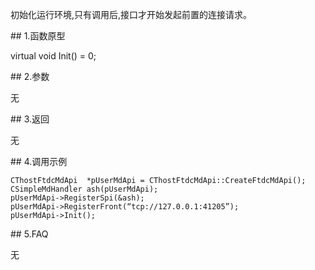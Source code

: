<p>初始化运行环境,只有调用后,接口才开始发起前置的连接请求。</p>
<span class="anchor" id="f9e06220-92ee-4e34-a77a-1da98bc20ddc"></span>
## 1.函数原型
<p>virtual void Init() = 0;</p>
<span class="anchor" id="214e9b33-f774-44d3-9c46-5186ec0cea1b"></span>
## 2.参数
<p>无</p>
<span class="anchor" id="94d48043-6330-4526-9e45-da544aaee3d5"></span>
## 3.返回
<p>无</p>
<span class="anchor" id="e9d294b3-fe7e-4507-9725-5a2992d33bff"></span>
## 4.调用示例
<pre><code>CThostFtdcMdApi  *pUserMdApi = CThostFtdcMdApi::CreateFtdcMdApi();
CSimpleMdHandler ash(pUserMdApi);
pUserMdApi-&gt;RegisterSpi(&amp;ash);
pUserMdApi-&gt;RegisterFront(“tcp://127.0.0.1:41205”);
pUserMdApi-&gt;Init();
</code></pre>
<span class="anchor" id="1b4b3ed8-5044-437a-8853-dec897e6e9a5"></span>
## 5.FAQ
<p>无</p>
